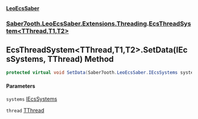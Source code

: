 #### [LeoEcsSaber](index.md 'index')
### [Saber7ooth.LeoEcsSaber.Extensions.Threading](Saber7ooth.LeoEcsSaber.Extensions.Threading.md 'Saber7ooth.LeoEcsSaber.Extensions.Threading').[EcsThreadSystem&lt;TThread,T1,T2&gt;](EcsThreadSystem_TThread,T1,T2_.md 'Saber7ooth.LeoEcsSaber.Extensions.Threading.EcsThreadSystem<TThread,T1,T2>')

## EcsThreadSystem<TThread,T1,T2>.SetData(IEcsSystems, TThread) Method

```csharp
protected virtual void SetData(Saber7ooth.LeoEcsSaber.IEcsSystems systems, ref TThread thread);
```
#### Parameters

<a name='Saber7ooth.LeoEcsSaber.Extensions.Threading.EcsThreadSystem_TThread,T1,T2_.SetData(Saber7ooth.LeoEcsSaber.IEcsSystems,TThread).systems'></a>

`systems` [IEcsSystems](IEcsSystems.md 'Saber7ooth.LeoEcsSaber.IEcsSystems')

<a name='Saber7ooth.LeoEcsSaber.Extensions.Threading.EcsThreadSystem_TThread,T1,T2_.SetData(Saber7ooth.LeoEcsSaber.IEcsSystems,TThread).thread'></a>

`thread` [TThread](EcsThreadSystem_TThread,T1,T2_.md#Saber7ooth.LeoEcsSaber.Extensions.Threading.EcsThreadSystem_TThread,T1,T2_.TThread 'Saber7ooth.LeoEcsSaber.Extensions.Threading.EcsThreadSystem<TThread,T1,T2>.TThread')